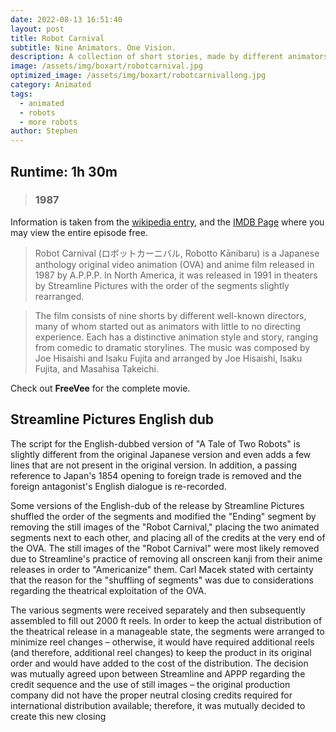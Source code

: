 ```yaml
---
date: 2022-08-13 16:51:40
layout: post
title: Robot Carnival
subtitle: Nine Animators. One Vision.
description: A collection of short stories, made by different animators with "robot" as the working title.
image: /assets/img/boxart/robotcarnival.jpg
optimized_image: /assets/img/boxart/robotcarnivallong.jpg
category: Animated
tags:
  - animated
  - robots
  - more robots
author: Stephen
---
```

## Runtime: 1h 30m

> ### 1987

Information is taken from the <a href="https://en.wikipedia.org/wiki/Robot_Carnival">wikipedia entry</a>, and the <a href="https://www.imdb.com/title/tt0093871/">IMDB Page</a> where you may view the entire episode free.

> Robot Carnival (ロボットカーニバル, Robotto Kānibaru) is a Japanese anthology original video animation (OVA) and anime film released in 1987 by A.P.P.P. In North America, it was released in 1991 in theaters by Streamline Pictures with the order of the segments slightly rearranged.

> The film consists of nine shorts by different well-known directors, many of whom started out as animators with little to no directing experience. Each has a distinctive animation style and story, ranging from comedic to dramatic storylines. The music was composed by Joe Hisaishi and Isaku Fujita and arranged by Joe Hisaishi, Isaku Fujita, and Masahisa Takeichi. 

Check out **FreeVee** for the complete movie. 

## Streamline Pictures English dub

The script for the English-dubbed version of "A Tale of Two Robots" is slightly different from the original Japanese version and even adds a few lines that are not present in the original version. In addition, a passing reference to Japan's 1854 opening to foreign trade is removed and the foreign antagonist's English dialogue is re-recorded.

Some versions of the English-dub of the release by Streamline Pictures shuffled the order of the segments and modified the "Ending" segment by removing the still images of the "Robot Carnival," placing the two animated segments next to each other, and placing all of the credits at the very end of the OVA. The still images of the "Robot Carnival" were most likely removed due to Streamline's practice of removing all onscreen kanji from their anime releases in order to "Americanize" them. Carl Macek stated with certainty that the reason for the "shuffling of segments" was due to considerations regarding the theatrical exploitation of the OVA.

The various segments were received separately and then subsequently assembled to fill out 2000 ft reels. In order to keep the actual distribution of the theatrical release in a manageable state, the segments were arranged to minimize reel changes – otherwise, it would have required additional reels (and therefore, additional reel changes) to keep the product in its original order and would have added to the cost of the distribution. The decision was mutually agreed upon between Streamline and APPP regarding the credit sequence and the use of still images – the original production company did not have the proper neutral closing credits required for international distribution available; therefore, it was mutually decided to create this new closing
